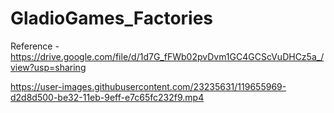 # GladioGames_Factories

Reference - https://drive.google.com/file/d/1d7G_fFWb02pvDvm1GC4GCScVuDHCz5a_/view?usp=sharing

https://user-images.githubusercontent.com/23235631/119655969-d2d8d500-be32-11eb-9eff-e7c65fc232f9.mp4
